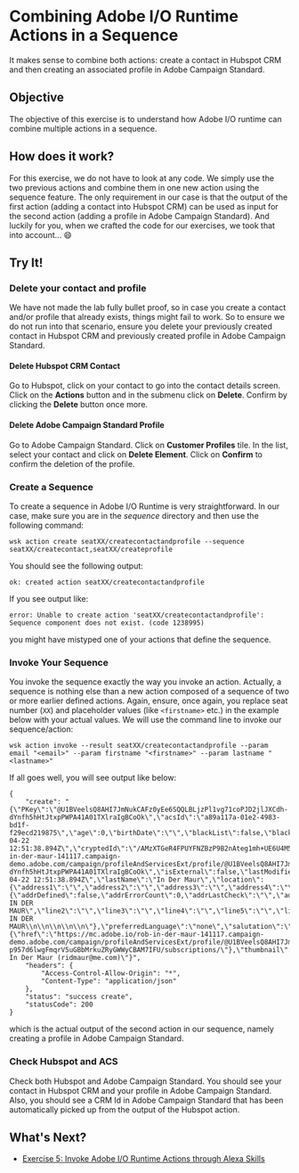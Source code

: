 # Combining Adobe I/O Runtime Actions in a Sequence
It makes sense to combine both actions: create a contact in Hubspot CRM and then creating an associated profile in Adobe Campaign Standard.

## Objective
The objective of this exercise is to understand how Adobe I/O runtime can combine multiple actions in a sequence.

## How does it work?
For this exercise, we do not have to look at any code. We simply use the two previous actions and combine them in one new action using the sequence feature.
The only requirement in our case is that the output of the first action (adding a contact into Hubspot CRM) can be used as input for the second action (adding a profile in Adobe Campaign Standard). And luckily for you, when we crafted the code for our exercises, we took that into account... :smile:

## Try It!

### Delete your contact and profile
We have not made the lab fully bullet proof, so in case you create a contact and/or profile that already exists, things might fail to work. So to ensure we do not run into that scenario, ensure you delete your previously created contact in Hubspot CRM and previously created profile in Adobe Campaign Standard.

#### Delete Hubspot CRM Contact
Go to Hubspot, click on your contact to go into the contact details screen. Click on the **Actions** button and in the submenu click on **Delete**. Confirm by clicking the **Delete** button once more.

#### Delete Adobe Campaign Standard Profile
Go to Adobe Campaign Standard. Click on **Customer Profiles** tile. In the list, select your contact and click on **Delete Element**. Click on **Confirm** to confirm the deletion of the profile.

### Create a Sequence
To create a sequence in Adobe I/O Runtime is very straightforward. In our case, make sure you are in the *sequence* directory and then use the following command:
```
wsk action create seatXX/createcontactandprofile --sequence seatXX/createcontact,seatXX/createprofile
```
You should see the following output:
```
ok: created action seatXX/createcontactandprofile
```
If you see output like:
```
error: Unable to create action 'seatXX/createcontactandprofile': Sequence component does not exist. (code 1238995)
```
you might have mistyped one of your actions that define the sequence.


### Invoke Your Sequence
You invoke the sequence exactly the way you invoke an action. Actually, a sequence is nothing else than a new action composed of a sequence of two or more earlier defined actions. Again, ensure, once again, you replace seat number (`XX`) and placeholder values (like `<firstname>` etc.) in the example below with your actual values.  We will use the command line to invoke our sequence/action:
```
wsk action invoke --result seatXX/createcontactandprofile --param email "<email>" --param firstname "<firstname>" --param lastname "<lastname>"
```
If all goes well, you will see output like below:
```
{
    "create": "{\"PKey\":\"@U1BVeelsQ8AHI7JmNukCAFz0yEe6SQQLBLjzPl1vg71coPJD2jlJXCdh-dYnfh5hHtJtxpPWPA41A01TXlraIgBCoOk\",\"acsId\":\"a89a117a-01e2-4983-bd1f-f29ecd219875\",\"age\":0,\"birthDate\":\"\",\"blackList\":false,\"blackListEmail\":false,\"blackListFax\":false,\"blackListMobile\":false,\"blackListPhone\":false,\"blackListPostalMail\":false,\"blackListPushnotification\":false,\"created\":\"2018-04-22 12:51:38.894Z\",\"cryptedId\":\"/AMzXTGeR4FPUYFNZBzP9B2nAteg1mh+UE6U4M5ydyPceA0b2tSrDW0z6bCvvF29pXkDEg==\",\"cusBusinessBookings\":0,\"cusCc1\":\"\",\"cusCompanyId\":\"\",\"cusCrmId\":\"551\",\"cusDomain\":\"\",\"cusDomainTV\":0,\"cusLastBookingMade\":\"\",\"cusLeisureBook\":\"\",\"cusStatus\":\"\",\"cusTopic\":\"\",\"domain\":\"me.com\",\"email\":\"ridmaur@me.com\",\"emailFormat\":\"unknown\",\"fax\":\"\",\"firstName\":\"Rob\",\"gender\":\"unknown\",\"href\":\"https://mc.adobe.io/rob-in-der-maur-141117.campaign-demo.adobe.com/campaign/profileAndServicesExt/profile/@U1BVeelsQ8AHI7JmNukCAFz0yEe6SQQLBLjzPl1vg71coPJD2jlJXCdh-dYnfh5hHtJtxpPWPA41A01TXlraIgBCoOk\",\"isExternal\":false,\"lastModified\":\"2018-04-22 12:51:38.894Z\",\"lastName\":\"In Der Maur\",\"location\":{\"address1\":\"\",\"address2\":\"\",\"address3\":\"\",\"address4\":\"\",\"city\":\"\",\"countryCode\":\"\",\"stateCode\":\"\",\"zipCode\":\"\"},\"middleName\":\"\",\"mobilePhone\":\"\",\"phone\":\"\",\"postalAddress\":{\"addrDefined\":false,\"addrErrorCount\":0,\"addrLastCheck\":\"\",\"addrQuality\":\"0\",\"line1\":\"Rob IN DER MAUR\",\"line2\":\"\",\"line3\":\"\",\"line4\":\"\",\"line5\":\"\",\"line6\":\"\",\"serialized\":\"Rob IN DER MAUR\\n\\n\\n\\n\\n\"},\"preferredLanguage\":\"none\",\"salutation\":\"\",\"subscriptions\":{\"href\":\"https://mc.adobe.io/rob-in-der-maur-141117.campaign-demo.adobe.com/campaign/profileAndServicesExt/profile/@U1BVeelsQ8AHI7JmNukCAFz0yEe6SQQLBLjzPl1vg72QA2y3jnIo-p957d6lwgFmqrV5uGBbMrkuZRyGWWyCBAM7IFU/subscriptions/\"},\"thumbnail\":\"/nl/img/thumbnails/defaultProfil.png\",\"timeZone\":\"none\",\"title\":\"Rob In Der Maur (ridmaur@me.com)\"}",
    "headers": {
        "Access-Control-Allow-Origin": "*",
        "Content-Type": "application/json"
    },
    "status": "success create",
    "statusCode": 200
}
```
which is the actual output of the second action in our sequence, namely creating a profile in Adobe Campaign Standard.

### Check Hubspot and ACS
Check both Hubspot and Adobe Campaign Standard. You should see your contact in Hubspot CRM and your profile in Adobe Campaign Standard. Also, you should see a CRM Id in Adobe Campaign Standard that has been automatically picked up from the output of the Hubspot action.

## What's Next?
* [Exercise 5: Invoke Adobe I/O Runtime Actions through Alexa Skills](../alexa/)

